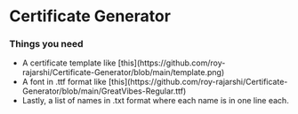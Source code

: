 # Certificate Generator

### Things you need
<ul>
  <li>A certificate template like [this](https://github.com/roy-rajarshi/Certificate-Generator/blob/main/template.png)
  <li>A font in .ttf format like [this](https://github.com/roy-rajarshi/Certificate-Generator/blob/main/GreatVibes-Regular.ttf)
  <li>Lastly, a list of names in .txt format where each name is in one line each.
</ul>
